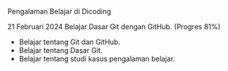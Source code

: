 Pengalaman Belajar di Dicoding

21 Februari 2024
Belajar Dasar Git dengan GitHub. (Progres 81%)
* Belajar tentang Git dan GitHub.
* Belajar tentang Dasar Git.
* Belajar tentang studi kasus pengalaman belajar.
